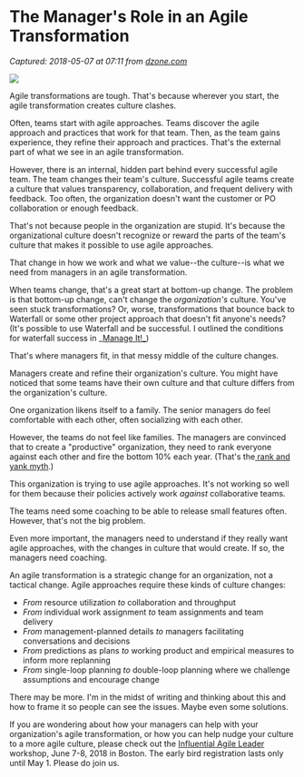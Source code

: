 # The Manager's Role in an Agile Transformation

_Captured: 2018-05-07 at 07:11 from [dzone.com](https://dzone.com/articles/the-managers-role-in-an-agile-transformation)_

![](https://www.jrothman.com/wp-content/uploads/2018/04/cuture-300x200.jpg)

Agile transformations are tough. That's because wherever you start, the agile transformation creates culture clashes.

Often, teams start with agile approaches. Teams discover the agile approach and practices that work for that team. Then, as the team gains experience, they refine their approach and practices. That's the external part of what we see in an agile transformation.

However, there is an internal, hidden part behind every successful agile team. The team changes their team's culture. Successful agile teams create a culture that values transparency, collaboration, and frequent delivery with feedback. Too often, the organization doesn't want the customer or PO collaboration or enough feedback.

That's not because people in the organization are stupid. It's because the organizational culture doesn't recognize or reward the parts of the team's culture that makes it possible to use agile approaches.

That change in how we work and what we value--the culture--is what we need from managers in an agile transformation.

When teams change, that's a great start at bottom-up change. The problem is that bottom-up change, can't change the _organization's_ culture. You've seen stuck transformations? Or, worse, transformations that bounce back to Waterfall or some other project approach that doesn't fit anyone's needs? (It's possible to use Waterfall and be successful. I outlined the conditions for waterfall success in _[Manage It!_](https://www.jrothman.com/books/manage-it-your-guide-to-modern-pragmatic-project-management/))

That's where managers fit, in that messy middle of the culture changes.

Managers create and refine their organization's culture. You might have noticed that some teams have their own culture and that culture differs from the organization's culture.

One organization likens itself to a family. The senior managers do feel comfortable with each other, often socializing with each other.

However, the teams do not feel like families. The managers are convinced that to create a "productive" organization, they need to rank everyone against each other and fire the bottom 10% each year. (That's the[ rank and yank myth](https://www.jrothman.com/mpd/management/2014/01/performance-reviews-are-not-useful-feedback-is/).)

This organization is trying to use agile approaches. It's not working so well for them because their policies actively work _against_ collaborative teams.

The teams need some coaching to be able to release small features often. However, that's not the big problem.

Even more important, the managers need to understand if they really want agile approaches, with the changes in culture that would create. If so, the managers need coaching.

An agile transformation is a strategic change for an organization, not a tactical change. Agile approaches require these kinds of culture changes:

  * _From_ resource utilization _to_ collaboration and throughput
  * _From_ individual work assignment _to_ team assignments and team delivery
  * _From_ management-planned details _to_ managers facilitating conversations and decisions
  * _From_ predictions as plans _to_ working product and empirical measures to inform more replanning
  * _From_ single-loop planning _to_ double-loop planning where we challenge assumptions and encourage change

There may be more. I'm in the midst of writing and thinking about this and how to frame it so people can see the issues. Maybe even some solutions.

If you are wondering about how your managers can help with your organization's agile transformation, or how you can help nudge your culture to a more agile culture, please check out the [Influential Agile Leader](https://www.influentialagileleader.com/) workshop, June 7-8, 2018 in Boston. The early bird registration lasts only until May 1. Please do join us.
